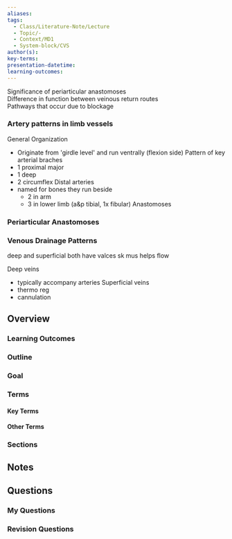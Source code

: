 ```yaml
---
aliases: 
tags:
  - Class/Literature-Note/Lecture
  - Topic/-
  - Context/MD1
  - System-block/CVS
author(s): 
key-terms: 
presentation-datetime: 
learning-outcomes:
---
```

Significance of periarticular anastomoses  
Difference in function between veinous return routes  
Pathways that occur due to blockage

### **Artery patterns** in limb vessels  
 
 General Organization
 - Originate from 'girdle level' and run ventrally (flexion side)
 Pattern of key arterial braches
 - 1 proximal major
 - 1 deep
 - 2 circumflex
Distal arteries
- named for bones they run beside
	- 2 in arm
	- 3 in lower limb (a&p tibial, 1x fibular)
Anastomoses

### Periarticular Anastomoses


### Venous Drainage Patterns
deep and superficial 
both have valces
sk mus helps flow

Deep veins
- typically accompany arteries
Superficial veins
- thermo reg
- cannulation
 


## Overview
### Learning Outcomes

### Outline

### Goal

### Terms
#### Key Terms

#### Other Terms

### Sections


## Notes


## Questions

### My Questions
### Revision Questions




